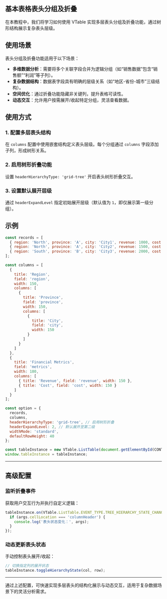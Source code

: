 ## 基本表格表头分组及折叠

在本教程中，我们将学习如何使用 VTable 实现多层表头分组及折叠功能，通过树形结构展示复杂表头层级。

## 使用场景

表头分组及折叠功能适用于以下场景：

- **多维数据分析**：需要将多个关联字段合并为逻辑分组（如“销售数据”包含“销售额”“利润”等子列）。
- **复杂数据结构**：数据表字段具有明确的层级关系（如“地区-省份-城市”三级结构）。
- **空间优化**：通过折叠功能隐藏非关键列，提升表格可读性。
- **动态交互**：允许用户按需展开/收起特定分组，灵活查看数据。

## 使用方式

### 1. 配置多层表头结构

在 `columns` 配置中使用嵌套结构定义表头层级。每个分组通过 `columns` 字段添加子列，形成树形关系。

### 2. 启用树形折叠功能

设置 `headerHierarchyType: 'grid-tree'` 开启表头树形折叠交互。

### 3. 设置默认展开层级

通过 `headerExpandLevel` 指定初始展开层级（默认值为 `1`，即仅展示第一级分组）。

## 示例

```javascript livedemo template=vtable
const records = [
  { region: 'North', province: 'A', city: 'City1', revenue: 1000, cost: 600 },
  { region: 'North', province: 'A', city: 'City2', revenue: 1500, cost: 800 },
  { region: 'South', province: 'B', city: 'City3', revenue: 2000, cost: 1100 }
];

const columns = [
  {
    title: 'Region',
    field: 'region',
    width: 150,
    columns: [
      {
        title: 'Province',
        field: 'province',
        width: 150,
        columns: [
          {
            title: 'City',
            field: 'city',
            width: 150
          }
        ]
      }
    ]
  },
  {
    title: 'Financial Metrics',
    field: 'metrics',
    width: 180,
    columns: [
      { title: 'Revenue', field: 'revenue', width: 150 },
      { title: 'Cost', field: 'cost', width: 150 }
    ]
  }
];

const option = {
  records,
  columns,
  headerHierarchyType: 'grid-tree', // 启用树形折叠
  headerExpandLevel: 2, // 默认展开至第二级
  widthMode: 'standard',
  defaultRowHeight: 40
};

const tableInstance = new VTable.ListTable(document.getElementById(CONTAINER_ID), option);
window.tableInstance = tableInstance;
```

---

## 高级配置

### 监听折叠事件

获取用户交互行为并执行自定义逻辑：

```javascript
tableInstance.on(VTable.ListTable.EVENT_TYPE.TREE_HIERARCHY_STATE_CHANGE, args => {
  if (args.cellLocation === 'columnHeader') {
    console.log('表头状态变化：', args);
  }
});
```

### 动态更新表头状态

手动控制表头展开/收起：

```javascript
// 切换指定列的展开状态
tableInstance.toggleHierarchyState(col, row);
```

---

通过上述配置，可快速实现多层表头的结构化展示与动态交互，适用于复杂数据场景下的灵活分析需求。

